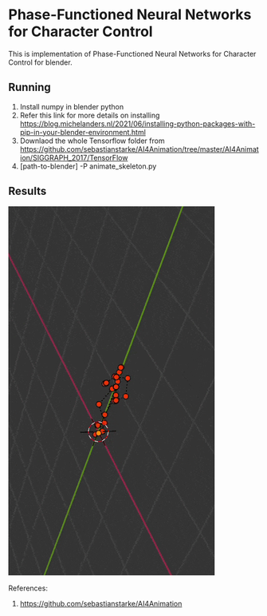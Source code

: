 #  Phase-Functioned Neural Networks for Character Control

This is implementation of Phase-Functioned Neural Networks for Character Control for blender. 

## Running

1. Install numpy in blender python
2. Refer this link for more details on installing https://blog.michelanders.nl/2021/06/installing-python-packages-with-pip-in-your-blender-environment.html
3. Downlaod the whole Tensorflow folder from https://github.com/sebastianstarke/AI4Animation/tree/master/AI4Animation/SIGGRAPH_2017/TensorFlow
4. [path-to-blender] -P  animate_skeleton.py


## Results

![PFNN](assets/pfnn.gif)



References:

1. https://github.com/sebastianstarke/AI4Animation